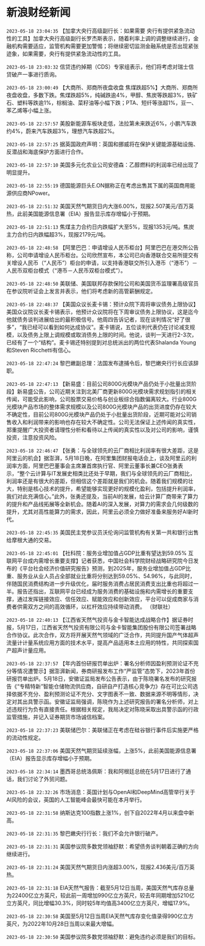 # 新浪财经新闻
`2023-05-18 23:04:35` 【加拿大央行高级副行长：如果需要 央行有提供紧急流动性的工具】加拿大央行高级副行长罗杰斯表示，随着利率上调的调整继续进行，金融机构需要适应，监管机构需要更加警惕；将继续密切监测金融系统是否出现紧张迹象，如果需要，央行有提供紧急流动性的工具。

`2023-05-18 23:03:32` 信贷违约掉期（CDS）专家组表示，他们将考虑对瑞士信贷破产一事进行质询。

`2023-05-18 23:00:49` 【大商所、郑商所夜盘收盘 焦煤跌超5%】大商所、郑商所夜盘收盘，多数下跌。焦煤跌超5%，纯碱跌逾4%，甲醇、焦炭等跌超3%，铁矿石、塑料等跌逾1%，棕榈油、菜籽油等小幅下跌；PTA、短纤等涨超1%，豆一、苯乙烯等小幅上涨。

`2023-05-18 22:57:57` 美股新能源车板块走低，法拉第未来跌近6%，小鹏汽车跌约4%，蔚来汽车跌超3%，理想汽车跌超2%。

`2023-05-18 22:57:25` 据英国政府声明：英国和挪威将在保护关键能源基础设施、反潜战和海底保护方面进行合作。

`2023-05-18 22:57:10` 美国多元化农业公司安德森：乙醇燃料的利润率已经出现了明显提升。

`2023-05-18 22:55:19` 德国能源巨头E.ON据称正在考虑出售其下属的英国商用能源供应商NPower。

`2023-05-18 22:51:32` 美国天然气期货日内大涨6.00%，现报2.507美元/百万英热，此前美国能源信息署（EIA）报告显示库存增幅小于预期。

`2023-05-18 22:51:13` 焦煤主力合约日内跌幅扩大至5%，现报1353元/吨。焦炭主力合约日内跌幅超3%，现报2179元/吨。

`2023-05-18 22:48:58`   【阿里巴巴：申请增设人民币柜台】阿里巴巴在港交所公告称，公司申请增设人民币柜台。公司欣然宣布，本公司已向香港联合交易所提交有关增设人民币（“人民币”）柜台的申请，以支持香港联交所引入港币（“港币”）－人民币双柜台模式（“港币－人民币双柜台模式”）。

`2023-05-18 22:48:50` 美联储、美国联邦存款保险公司和美国货币监理署高级官员在参议院听证会上发言并表示，他们将考虑新的高管薪酬规定。

`2023-05-18 22:48:37` 【美国众议长麦卡锡：预计众院下周将审议债务上限协议】美国众议院议长麦卡锡表示，他预计众议院将在下周审议债务上限协议，这是迄今他就债务谈判进展给出的最积极信号。他周四告诉记者，现在谈判情况“好了很多”，“我已经可以看到如何达成协议”。麦卡锡说，五位谈判代表仍在讨论减支规模，以及债务上限上调规模或取消债务上限的时间。他说，谈判一天进行2-3次，已经有了一个“结构”。麦卡锡还特别提到对总统派出的两位代表Shalanda Young和Steven Ricchetti有信心。

`2023-05-18 22:47:24` 黎巴嫩副总理：法国发布逮捕令后，黎巴嫩央行行长应该辞职。

`2023-05-18 22:47:13` 【新易盛：目前公司800G光模块产品仍处于小批量出货阶段】新易盛公告，公司近期关注到北美厂商更新800G光模块需求规划指引的相关传闻，可能受此影响，公司股票交易价格与创业板综合指数偏离较大。行业800G光模块产品市场的整体需求规模以及公司800G光模块产品的出货进度仍存在较大不确定性，目前公司800G光模块产品仍处于小批量出货阶段，近期可能对公司销售收入和利润带来的影响也存在较大不确定性。公司无法保证上述传闻的真实性，郑重提醒广大投资者请理性分析和看待以上传闻的真实性以及对公司的影响，谨慎投资，注意投资风险。

`2023-05-18 22:46:47` 【张勇：与全球领先的云厂商相比利润率有很大差距，这是阿里云的机会】据澎湃，5月18日晚，在阿里集团财报电话会上，谈及阿里云的利润率方面，阿里巴巴董事会主席兼首席执行官、阿里云董事长兼CEO张勇表示，“整个云计算与IT发展史相类比还处于早期，我们与全球领先的云厂商相比，利润率还是有很大的差距，但相信这个差距就是我们的机会。随着我们规模的壮大，特别是核心技术的提升，希望能够实现更好的规模化盈利，包括提升利润率，我们对此充满信心。”此外，张勇还提及，当前AI的发展，给云计算厂商带来了算力的提升和产品线拓展等全新机会。随着AI的深入发展，对算力的需求会几何级数的提升，尤其对高性能算力的需求，因此，阿里云必须全力做好准备来服务好AI新时代。

`2023-05-18 22:45:35` 美国民主党参议员沃伦询问监管机构有关第一共和银行出售给摩根大通的交易。

`2023-05-18 22:45:01`   【社科院：服务业增加值占GDP比重有望达到59.05% 互联网平台成内需增长重要支撑】记者获悉，中国社会科学院财经战略研究院今日发布的《平台社会经济价值研究报告》预测，到2025年，服务业增加值占GDP比重、服务业从业人员占全部就业比重将分别达到59.05%、54.96%，与此同时，伴随国民消费结构进一步升级优化，届时服务消费占居民消费支出比重也将超过一半。报告还指出，互联网平台已经成为服务消费的基础设施和内需增长的重要支撑，通过发挥链接效应、信任效应、赋能效应和创新效应，平台可以促成商家与消费者供需双方之间的高效循环，以杠杆效应持续带动消费。 （财联社）

`2023-05-18 22:40:13` 【江西省天然气投资与金卡智能达成战略合作】据证券时报，5月17日，江西省天然气投资有限公司与金卡智能集团股份有限公司签署战略合作协议。此次合作，双方将开展天然气领域的广泛合作，共同提升国产气体超声流量计计量系统应用方面的技术水平，提高产品适用本土应用的特性，共同探索国产超声计量应用。

`2023-05-18 22:37:57` 【年内首份研报罚单出炉：署名分析师因盈利预测论证不充分等情况遭警示】据澎湃新闻，券商研报发布工作“严监管”态势下，2023年首份研报罚单出炉。5月18日，安徽证监局发布公告表示，由于陈晓署名发布的研究报告《“专精特新”智能仓储物流供应商，自研自产打造核心竞争力》存在可比公司选择依据不充分、盈利预测论证不充分、文字图表不一致、数据来源不明等情形，决定对其出具警示函。安徽证监局强调，陈晓作为上述研究报告的署名分析师，对上述违规行为负有直接责任。根据相关规定，我局决定对陈晓采取出具警示函的行政监管措施，并记入证券期货市场诚信档案。

`2023-05-18 22:37:23` 美联储巴尔：美联储正在考虑在硅谷银行事件后实施更严格的流动性规定。

`2023-05-18 22:37:06` 美国天然气期货延续涨幅，上涨5%，此前美国能源信息署（EIA）报告显示库存增幅小于预期。

`2023-05-18 22:34:14` 墨西哥总统洛佩斯：我和阿根廷总统在5月17日进行了通话，我们讨论了外贸问题。

`2023-05-18 22:32:26` 市场消息：英国计划与OpenAI和DeepMind高管举行关于AI风险的会议，英国的人工智能峰会最快可能在本月举行。

`2023-05-18 22:31:58` 纳斯达克100指数上涨1%，创下自2022年4月以来盘中新高。

`2023-05-18 22:31:35` 黎巴嫩央行行长：我们不会允许银行破产。

`2023-05-18 22:31:31` 美国参议院多数党领袖舒默：希望债务谈判朝着正确的方向继续进行。

`2023-05-18 22:31:24` 美国天然气期货日内涨超3.00%，现报2.436美元/百万英热。

`2023-05-18 22:31:18` EIA天然气报告：截至5月12日当周，美国天然气库存总量为22400亿立方英尺，较此前一周增加990亿立方英尺，较去年同期增加5210亿立方英尺，同比增幅30.3%，同时较5年均值高3400亿立方英尺，增幅17.9%。

`2023-05-18 22:30:58` 美国至5月12日当周EIA天然气库存变化值录得990亿立方英尺，为2022年10月28日当周以来最大增幅。

`2023-05-18 22:30:50` 美国参议院多数党领袖舒默：避免违约必须是我们的目标。

